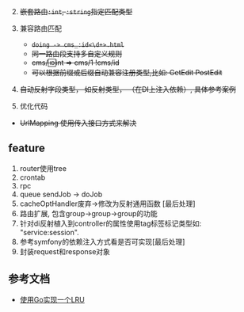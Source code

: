 2. ~~嵌套路由`:int`, `:string`指定匹配类型~~
3. 兼容路由匹配
    -  ~~`doing -> cms_:id<\d+>.html`~~
    - ~~同一路由段支持多自定义规则~~
    - ~~cms/:id:int => cms/1 !cms/id~~
    - ~~可以根据前缀或后缀自动兼容注册类型,比如: GetEdit PostEdit~~
    
5. ~~自动反射字段类型， 如反射类型， （在DI上注入依赖）, 具体参考案例~~
6. 优化代码
 -  ~~UrlMapping 使用传入接口方式来解决~~
 
## feature ##
 1. router使用tree
 2. crontab 
 3. rpc
 4. queue sendJob -> doJob
 5. cacheOptHandler废弃->修改为反射通用函数 [最后处理]
 6. 路由扩展, 包含group->group->group的功能
 7. 针对di反射植入到controller的属性使用tag标签标记类型如: "service:session".
 8. 参考symfony的依赖注入方式看是否可实现[最后处理]
 9. 封装request和response对象
## 参考文档  ##
 - [使用Go实现一个LRU](https://www.jianshu.com/p/970f1a8dd9cf) 
